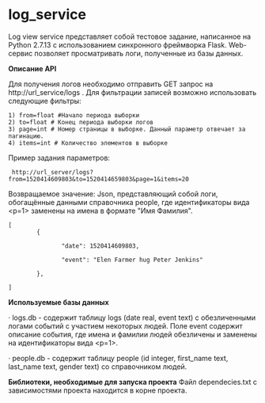 # log_service
Log view service представляет собой тестовое задание, написанное на Python 2.7.13 с использованием синхронного фреймворка Flask.
Web-сервис позволяет просматривать логи, полученные из базы данных.

**Описание API**

Для получения логов необходимо отправить GET запрос на http://url_service/logs . Для фильтрации записей возможно использовать следующие фильтры:
    
    1) from=float #Начало периода выборки
    2) to=float # Конец периода выборки логов
    3) page=int # Номер страницы в выборке. Данный параметр отвечает за пагинацию.
    4) items=int # Количество элементов в выборке
Пример задания параметров:

     http://url_server/logs?from=1520414609803&to=1520414659803&page=1&items=20
     
Возвращаемое значение: Json, представляющий собой логи, обогащённые данными справочника people, где идентификаторы вида <p=1> заменены на имена в формате "Имя Фамилия".

    [
            {

                   "date": 1520414609803,

                   "event": "Elen Farmer hug Peter Jenkins"

            },

    ]

**Используемые базы данных**

·         logs.db - содержит таблицу logs (date real, event text) с обезличенными логами событий с участием некоторых людей. Поле event содержит описание события, где имена и фамилии людей обезличены и заменены на идентификаторы вида <p=1>.

·         people.db - содержит таблицу people (id integer, first_name text, last_name text, gender text) со справочником людей.

**Библиотеки, необходимые для запуска проекта**
    Файл dependecies.txt с зависимостями проекта находится в корне проекта.
